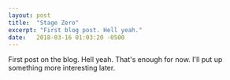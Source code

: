 ```yaml
---
layout: post
title:  "Stage Zero"
excerpt: "First blog post. Hell yeah."
date:   2018-03-16 01:03:20 -0500
---
```

First post on the blog. Hell yeah. That's enough for now. I'll put up something more interesting later.
